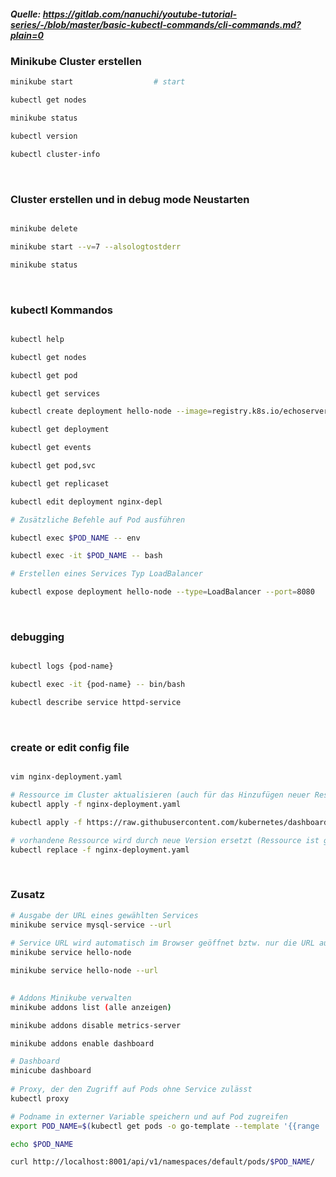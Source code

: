 ##### Quelle: https://gitlab.com/nanuchi/youtube-tutorial-series/-/blob/master/basic-kubectl-commands/cli-commands.md?plain=0

###  Minikube Cluster erstellen
```bash
minikube start                  # start

kubectl get nodes

minikube status

kubectl version

kubectl cluster-info

```

&nbsp;

### Cluster erstellen und in debug mode Neustarten
```bash

minikube delete

minikube start --v=7 --alsologtostderr

minikube status

```
&nbsp;

### kubectl Kommandos
```bash

kubectl help

kubectl get nodes

kubectl get pod

kubectl get services

kubectl create deployment hello-node --image=registry.k8s.io/echoserver:1.4

kubectl get deployment

kubectl get events

kubectl get pod,svc

kubectl get replicaset

kubectl edit deployment nginx-depl

# Zusätzliche Befehle auf Pod ausführen 

kubectl exec $POD_NAME -- env                                          

kubectl exec -it $POD_NAME -- bash                                      

# Erstellen eines Services Typ LoadBalancer

kubectl expose deployment hello-node --type=LoadBalancer --port=8080
```
&nbsp;

### debugging

```bash

kubectl logs {pod-name}

kubectl exec -it {pod-name} -- bin/bash

kubectl describe service httpd-service

```
&nbsp;

### create or edit config file

```bash

vim nginx-deployment.yaml

# Ressource im Cluster aktualisieren (auch für das Hinzufügen neuer Ressourcen) -> bevorzugt
kubectl apply -f nginx-deployment.yaml

kubectl apply -f https://raw.githubusercontent.com/kubernetes/dashboard/v2.4.0/aio/deploy/recommended.yaml

# vorhandene Ressource wird durch neue Version ersetzt (Ressource ist ggf. kurzzeitig nicht verfügbar)
kubectl replace -f nginx-deployment.yaml

``````  
&nbsp;

### Zusatz

```bash
# Ausgabe der URL eines gewählten Services
minikube service mysql-service --url
 
# Service URL wird automatisch im Browser geöffnet bztw. nur die URL ausgegeben
minikube service hello-node

minikube service hello-node --url

  
# Addons Minikube verwalten
minikube addons list (alle anzeigen)

minikube addons disable metrics-server 

minikube addons enable dashboard

# Dashboard
minicube dashboard 
  
# Proxy, der den Zugriff auf Pods ohne Service zulässt
kubectl proxy

# Podname in externer Variable speichern und auf Pod zugreifen
export POD_NAME=$(kubectl get pods -o go-template --template '{{range .items}}{{.metadata.name}}{{"\n"}}{{end}}')

echo $POD_NAME

curl http://localhost:8001/api/v1/namespaces/default/pods/$POD_NAME/
```
  
